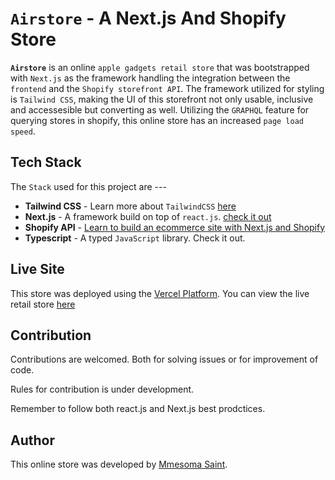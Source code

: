# `Airstore` - A Next.js And Shopify Store

**`Airstore`** is an online `apple gadgets retail store` that was bootstrapped with `Next.js` as the framework handling the integration between the `frontend` and the `Shopify storefront API`. The framework utilized for styling is `Tailwind CSS`, making the UI of this storefront not only usable, inclusive and accessesible but converting as well. Utilizing the `GRAPHQL` feature for querying stores in shopify, this online store has an increased `page load speed`.

## Tech Stack 

The `Stack` used for this project are ---
- **Tailwind CSS** - Learn more about `TailwindCSS` [here](https://tailwindcss.com/docs)
- **Next.js** - A framework build on top of `react.js`. [check it out](https://nextjs.org/docs)
- **Shopify API** - [Learn to build an ecommerce site with Next.js and Shopify](https://vercel.com/guides/building-ecommerce-sites-with-next-js-and-shopify)
- **Typescript** - A typed `JavaScript` library. Check it out.


## Live Site

This store was deployed using the [Vercel Platform](https://vercel.com/). You can view the live retail store [here](https://airstore.vercel.app)


## Contribution

Contributions are welcomed. Both for solving issues or for improvement of code.

Rules for contribution is under development.

Remember to follow both react.js and Next.js best prodctices.

## Author

This online store was developed by [Mmesoma Saint](https://github.com/mmesomasaint).
